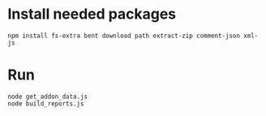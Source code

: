 Install needed packages
=======================

```
npm install fs-extra bent download path extract-zip comment-json xml-js
```

Run
===

```
node get_addon_data.js
node build_reports.js
```
